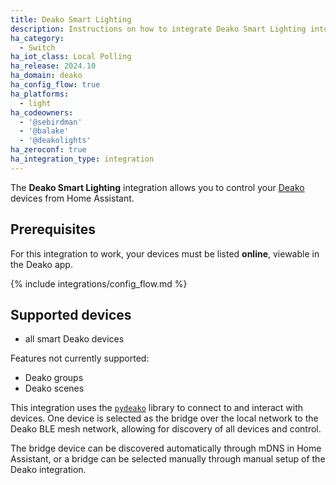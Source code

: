 ```yaml
---
title: Deako Smart Lighting
description: Instructions on how to integrate Deako Smart Lighting into Home Assistant.
ha_category:
  - Switch
ha_iot_class: Local Polling
ha_release: 2024.10
ha_domain: deako
ha_config_flow: true
ha_platforms:
  - light
ha_codeowners:
  - '@sebirdman'
  - '@balake'
  - '@deakolights'
ha_zeroconf: true
ha_integration_type: integration
---
```


The **Deako Smart Lighting** integration allows you to control your [Deako](https://deako.com) devices from Home Assistant.

## Prerequisites

For this integration to work, your devices must be listed **online**, viewable in the Deako app.

{% include integrations/config_flow.md %}

## Supported devices

- all smart Deako devices

Features not currently supported:

- Deako groups
- Deako scenes

This integration uses the [`pydeako`](https://pypi.org/project/pydeako/) library to connect to and interact with devices. One device is selected as the bridge over the local network to the Deako BLE mesh network, allowing for discovery of all devices and control.

The bridge device can be discovered automatically through mDNS in Home Assistant, or a bridge can be selected manually through manual setup of the Deako integration.
